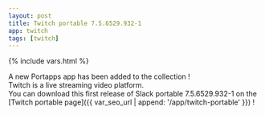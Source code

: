 ```yaml
---
layout: post
title: Twitch portable 7.5.6529.932-1
app: twitch
tags: [twitch]
---
```

{% include vars.html %}

A new Portapps app has been added to the collection !<br />
Twitch is a live streaming video platform.<br />
You can download this first release of Slack portable 7.5.6529.932-1 on the [Twitch portable page]({{ var_seo_url | append: '/app/twitch-portable' }}) !